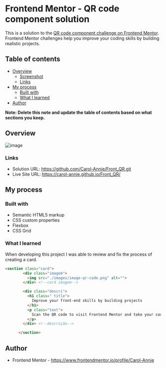 # Frontend Mentor - QR code component solution

This is a solution to the [QR code component challenge on Frontend Mentor](https://www.frontendmentor.io/challenges/qr-code-component-iux_sIO_H). Frontend Mentor challenges help you improve your coding skills by building realistic projects. 

## Table of contents

- [Overview](#overview)
  - [Screenshot](#screenshot)
  - [Links](#links)
- [My process](#my-process)
  - [Built with](#built-with)
  - [What I learned](#what-i-learned)
- [Author](#author)


**Note: Delete this note and update the table of contents based on what sections you keep.**

## Overview

![image](https://user-images.githubusercontent.com/76491504/179295399-433cb457-86d3-424d-a90e-545561733d33.png)


### Links

- Solution URL: https://github.com/Carol-Annie/Front_QR.git
- Live Site URL: https://carol-annie.github.io/Front_QR/

## My process

### Built with

- Semantic HTML5 markup
- CSS custom properties
- Flexbox
- CSS Grid


### What I learned
When developing this project I was able to review and fix the process of creating a card.

```html
<section class="card">
        <div class="imagem">
          <img src="./images/image-qr-code.png" alt="">
        </div> <!--card imagem-->

        <div class="descri">
          <h1 class=" title">
            Improve your front-end skills by building projects
          </h1>
          <p class="text">
            Scan the QR code to visit Frontend Mentor and take your coding skills to the next level
          </p>
        </div> <!--descrição-->

      </section>
```

## Author
- Frontend Mentor - https://www.frontendmentor.io/profile/Carol-Annie
